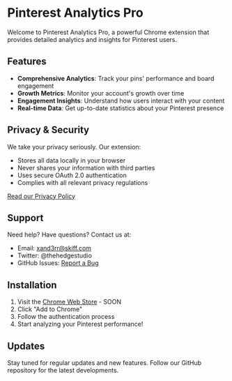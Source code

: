 # Pinterest Analytics Pro

Welcome to Pinterest Analytics Pro, a powerful Chrome extension that provides detailed analytics and insights for Pinterest users.

## Features

- **Comprehensive Analytics**: Track your pins' performance and board engagement
- **Growth Metrics**: Monitor your account's growth over time
- **Engagement Insights**: Understand how users interact with your content
- **Real-time Data**: Get up-to-date statistics about your Pinterest presence

## Privacy & Security

We take your privacy seriously. Our extension:
- Stores all data locally in your browser
- Never shares your information with third parties
- Uses secure OAuth 2.0 authentication
- Complies with all relevant privacy regulations

[Read our Privacy Policy](privacy-policy.html)

## Support

Need help? Have questions? Contact us at:
- Email: xand3rr@skiff.com
- Twitter: @thehedgestudio
- GitHub Issues: [Report a Bug](https://github.com/xand3rr/pinterestanalyticspro/issues)

## Installation

1. Visit the [Chrome Web Store](#) - SOON
2. Click "Add to Chrome"
3. Follow the authentication process
4. Start analyzing your Pinterest performance!

## Updates

Stay tuned for regular updates and new features. Follow our GitHub repository for the latest developments.

